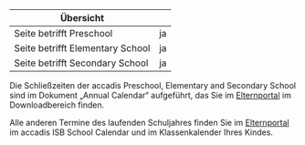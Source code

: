 | Übersicht | |
| --- | --- |
| Seite betrifft Preschool | ja |
| Seite betrifft Elementary School | ja |
| Seite betrifft Secondary School | ja |

Die Schließzeiten der accadis Preschool, Elementary and Secondary School sind im Dokument „Annual Calendar“ aufgeführt, das Sie im [Elternportal](https://de.wiki.accadis-isb.net/Elternportal "Elternportal") im Downloadbereich finden.

Alle anderen Termine des laufenden Schuljahres finden Sie im [Elternportal](https://de.wiki.accadis-isb.net/Elternportal "Elternportal") im accadis ISB School Calendar und im Klassenkalender Ihres Kindes.